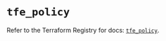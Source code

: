# `tfe_policy`

Refer to the Terraform Registry for docs: [`tfe_policy`](https://registry.terraform.io/providers/hashicorp/tfe/0.60.1/docs/resources/policy).
